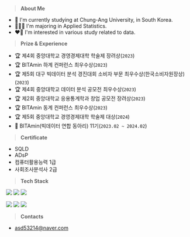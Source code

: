 > **About Me**
- 🏫 I'm currently studying at Chung-Ang University, in South Korea.
- 🧑🏻‍💻 I'm majoring in Applied Statistics.
- ❤️‍🔥 I'm interested in various study related to data.


> **Prize & Experience**
- 🏆 제4회 중앙대학교 경영경제대학 학술제 장려상(`2023`)
- 🏆 BITAmin 하계 컨퍼런스 최우수상(`2023`)
- 🏆 제5회 대구 빅데이터 분석 경진대회 소비자 부문 최우수상(한국소비자원장상)(`2023`)
- 🏆 제4회 중앙대학교 데이터 분석 공모전 최우수상(`2023`)
- 🏆 제2회 중앙대학교 응용통계학과 창업 공모전 장려상(`2023`)
- 🏆 BITAmin 동계 컨퍼런스 최우수상(`2023`)
- 🏆 제5회 중앙대학교 경영경제대학 학술제 대상(`2024`)
- 🍊 BITAmin(빅데이터 연합 동아리) 11기(`2023.02 ~ 2024.02`)
  
> **Certificate**
- SQLD
- ADsP
- 컴퓨터활용능력 1급
- 사회조사분석사 2급

> **Tech Stack**

<img src="https://img.shields.io/badge/Python-3776AB?logo=Python&logoColor=white"> <img src="https://img.shields.io/badge/RStudio-75AADB?logo=RStudio&logoColor=white"> <img src="https://img.shields.io/badge/SPSS-3B5998?logo=IBM&logoColor=white">

<img src="https://img.shields.io/badge/Jupyter-F37626?logo=Jupyter&logoColor=white"> <img src="https://img.shields.io/badge/TensorFlow-FF6F00?style=flat&logo=TensorFlow&logoColor=white"/> <img src="https://img.shields.io/badge/PyTorch-EE4C2C?style=flat&logo=PyTorch&logoColor=white"/>

> **Contacts**
- asd53214@naver.com
